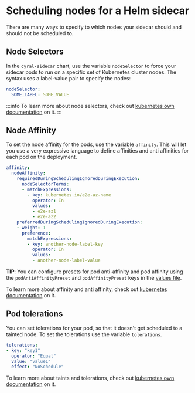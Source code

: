 # Scheduling nodes for a Helm sidecar

There are many ways to specify to which nodes your sidecar should and should
not be scheduled to.

## Node Selectors

In the `cyral-sidecar` chart, use the variable `nodeSelector` to force
your sidecar pods to run on a specific set of Kubernetes cluster
nodes. The syntax uses a label-value pair to specify the nodes:

```yaml
nodeSelector:
  SOME_LABEL: SOME_VALUE
```

:::info
To learn more about node selectors, check out [kubernetes own documentation](https://kubernetes.io/docs/concepts/scheduling-eviction/assign-pod-node/#nodeselector) on it.
:::

## Node Affinity

To set the node affinity for the pods, use the variable `affinity`. This will let you use
a very expressive language to define affinities and anti affinities for each pod on the deployment.

```yaml
affinity:
  nodeAffinity:
    requiredDuringSchedulingIgnoredDuringExecution:
      nodeSelectorTerms:
      - matchExpressions:
        - key: kubernetes.io/e2e-az-name
          operator: In
          values:
          - e2e-az1
          - e2e-az2
    preferredDuringSchedulingIgnoredDuringExecution:
    - weight: 1
      preference:
        matchExpressions:
        - key: another-node-label-key
          operator: In
          values:
          - another-node-label-value
```

**TIP**: You can configure presets for pod anti-affinity and pod affinity using the 
`podAntiAffinityPreset` and `podAffinityPreset` keys in the [values file](./values-file.md#deployment-configuration).

To learn more about affinity and anti affinity, check out [kubernetes documentation](https://kubernetes.io/docs/concepts/scheduling-eviction/assign-pod-node/#affinity-and-anti-affinity) on it.

## Pod tolerations

You can set tolerations for your pod, so that it doesn't get scheduled to a tainted
node. To set the tolerations use the variable `tolerations`.

```yaml
tolerations:
- key: "key1"
  operator: "Equal"
  value: "value1"
  effect: "NoSchedule"
```

To learn more about taints and tolerations, check out
[kubernetes own documentation](https://kubernetes.io/docs/concepts/scheduling-eviction/taint-and-toleration/) on it.
